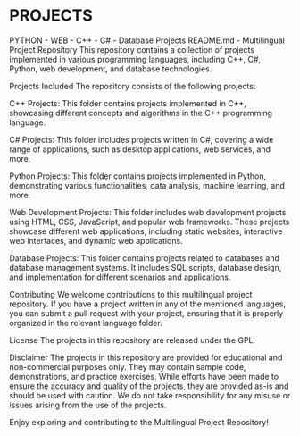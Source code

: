 # PROJECTS
PYTHON - WEB - C++ - C# - Database Projects 
README.md - Multilingual Project Repository
This repository contains a collection of projects implemented in various programming languages, including C++, C#, Python, web development, and database technologies.

Projects Included
The repository consists of the following projects:

C++ Projects: This folder contains projects implemented in C++, showcasing different concepts and algorithms in the C++ programming language.

C# Projects: This folder includes projects written in C#, covering a wide range of applications, such as desktop applications, web services, and more.

Python Projects: This folder contains projects implemented in Python, demonstrating various functionalities, data analysis, machine learning, and more.

Web Development Projects: This folder includes web development projects using HTML, CSS, JavaScript, and popular web frameworks. These projects showcase different web applications, including static websites, interactive web interfaces, and dynamic web applications.

Database Projects: This folder contains projects related to databases and database management systems. It includes SQL scripts, database design, and implementation for different scenarios and applications.

Contributing
We welcome contributions to this multilingual project repository. If you have a project written in any of the mentioned languages, you can submit a pull request with your project, ensuring that it is properly organized in the relevant language folder.

License
The projects in this repository are released under the GPL. 

Disclaimer
The projects in this repository are provided for educational and non-commercial purposes only. They may contain sample code, demonstrations, and practice exercises. While efforts have been made to ensure the accuracy and quality of the projects, they are provided as-is and should be used with caution. We do not take responsibility for any misuse or issues arising from the use of the projects.

Enjoy exploring and contributing to the Multilingual Project Repository!
